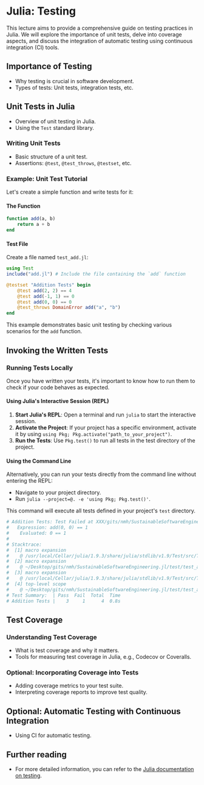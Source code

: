 
# Julia: Testing

This lecture aims to provide a comprehensive guide on testing practices in Julia. We will explore the importance of unit tests, delve into coverage aspects, and discuss the integration of automatic testing using continuous integration (CI) tools.

## Importance of Testing

- Why testing is crucial in software development.
- Types of tests: Unit tests, integration tests, etc.

## Unit Tests in Julia

- Overview of unit testing in Julia.
- Using the `Test` standard library.

### Writing Unit Tests

- Basic structure of a unit test.
- Assertions: `@test`, `@test_throws`, `@testset`, etc.

### Example: Unit Test Tutorial

Let's create a simple function and write tests for it:

#### The Function

```julia
function add(a, b)
    return a + b
end
```

#### Test File

Create a file named `test_add.jl`:

```julia
using Test
include("add.jl") # Include the file containing the `add` function

@testset "Addition Tests" begin
    @test add(2, 2) == 4
    @test add(-1, 1) == 0
    @test add(0, 0) == 0
    @test_throws DomainError add("a", "b")
end
```

This example demonstrates basic unit testing by checking various scenarios for the `add` function.

## Invoking the Written Tests

### Running Tests Locally

Once you have written your tests, it's important to know how to run them to check if your code behaves as expected.

#### Using Julia's Interactive Session (REPL)

1. **Start Julia's REPL**: Open a terminal and run `julia` to start the interactive session.
2. **Activate the Project**: If your project has a specific environment, activate it by using `using Pkg; Pkg.activate("path_to_your_project")`.
3. **Run the Tests**: Use `Pkg.test()` to run all tests in the test directory of the project.

#### Using the Command Line

Alternatively, you can run your tests directly from the command line without entering the REPL:

- Navigate to your project directory.
- Run `julia --project=@. -e 'using Pkg; Pkg.test()'`.

This command will execute all tests defined in your project's `test` directory.

```julia
# Addition Tests: Test Failed at XXX/gits/nmh/SustainableSoftwareEngineering.jl/test/test_add.jl:7
#   Expression: add(0, 0) == 1
#    Evaluated: 0 == 1
#
# Stacktrace:
#  [1] macro expansion
#    @ /usr/local/Cellar/julia/1.9.3/share/julia/stdlib/v1.9/Test/src/Test.jl:478 [inlined]
#  [2] macro expansion
#    @ ~/Desktop/gits/nmh/SustainableSoftwareEngineering.jl/test/test_add.jl:7 [inlined]
#  [3] macro expansion
#    @ /usr/local/Cellar/julia/1.9.3/share/julia/stdlib/v1.9/Test/src/Test.jl:1498 [inlined]
#  [4] top-level scope
#    @ ~/Desktop/gits/nmh/SustainableSoftwareEngineering.jl/test/test_add.jl:5
# Test Summary:  | Pass  Fail  Total  Time
# Addition Tests |    3     1      4  0.8s
```

## Test Coverage

### Understanding Test Coverage

- What is test coverage and why it matters.
- Tools for measuring test coverage in Julia, e.g., Codecov or Coveralls.

### Optional: Incorporating Coverage into Tests

- Adding coverage metrics to your test suite.
- Interpreting coverage reports to improve test quality.

## Optional: Automatic Testing with Continuous Integration

- Using CI for automatic testing.

## Further reading

- For more detailed information, you can refer to the [Julia documentation on testing](https://docs.julialang.org/en/v1/stdlib/Test/).
